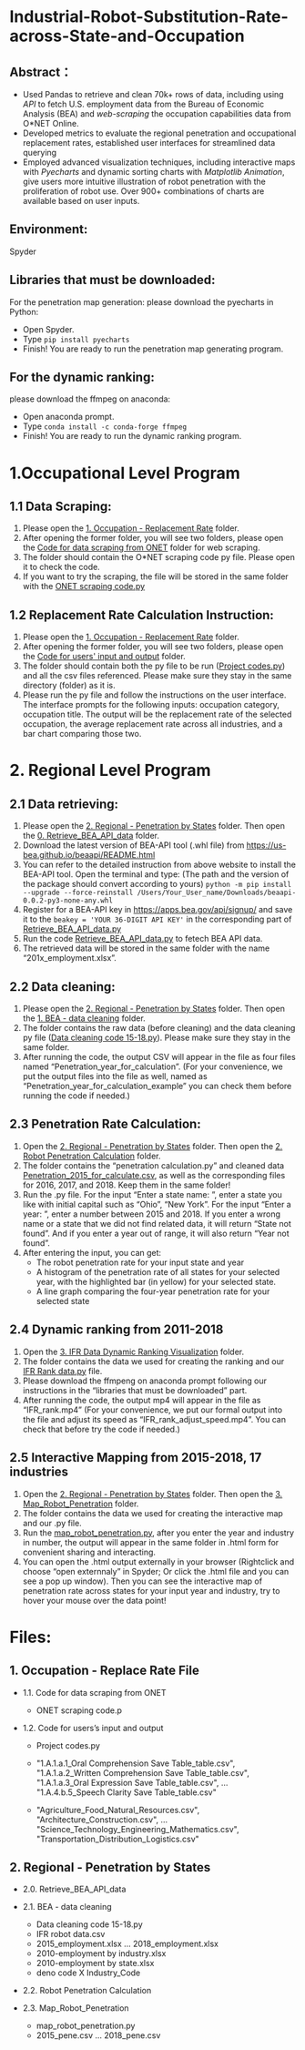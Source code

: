 # Industrial-Robot-Substitution-Rate-across-State-and-Occupation
## Abstract：
*  Used Pandas to retrieve and clean 70k+ rows of data, including using *API* to fetch U.S. employment data from the Bureau of Economic Analysis (BEA) and *web-scraping* the occupation capabilities data from O*NET Online.
*  Developed metrics to evaluate the regional penetration and occupational replacement rates, established user interfaces for streamlined data querying
*  Employed advanced visualization techniques, including interactive maps with *Pyecharts* and dynamic sorting charts with *Matplotlib Animation*, give users more intuitive illustration of robot penetration with the proliferation of robot use. Over 900+ combinations of charts are available based on user inputs.
   
## Environment: 
Spyder

## Libraries that must be downloaded: 
For the penetration map generation: 
please download the pyecharts in Python: 
* Open Spyder.
* Type `pip install pyecharts`
* Finish! You are ready to run the penetration map generating program.

## For the dynamic ranking: 
please download the ffmpeg on anaconda: 
* Open anaconda prompt.
* Type `conda install -c conda-forge ffmpeg`
* Finish! You are ready to run the dynamic ranking program.

# 1.Occupational Level Program
## 1.1 Data Scraping:
1. Please open the [1. Occupation - Replacement Rate](https://github.com/Michelle-Wang0/Industrial-Robot-Substitution-Rate-across-State-and-Occupation/tree/aa33a4895888e29dba20fbfd616337cb884a7d9e/1.%20Occupation%20-%20Replacement%20Rate) folder.
2. After opening the former folder, you will see two folders, please open the [Code for data scraping from ONET](https://github.com/Michelle-Wang0/Industrial-Robot-Substitution-Rate-across-State-and-Occupation/tree/main/1.%20Occupation%20-%20Replacement%20Rate/Code%20for%20data%20scraping%20from%20ONET) folder for web scraping.
3. The folder should contain the O*NET scraping code py file. Please open it to check the code.
4. If you want to try the scraping, the file will be stored in the same folder with the [ONET scraping code.py](https://github.com/Michelle-Wang0/Industrial-Robot-Substitution-Rate-across-State-and-Occupation/blob/83d469756ed09a3e32cac5774620862974986094/1.%20Occupation%20-%20Replacement%20Rate/Code%20for%20data%20scraping%20from%20ONET/ONET%20scraping%20code.py)

## 1.2 Replacement Rate Calculation Instruction:
1. Please open the [1. Occupation - Replacement Rate](https://github.com/Michelle-Wang0/Industrial-Robot-Substitution-Rate-across-State-and-Occupation/tree/aa33a4895888e29dba20fbfd616337cb884a7d9e/1.%20Occupation%20-%20Replacement%20Rate) folder.
2. After opening the former folder, you will see two folders, please open the [Code for users' input and output](https://github.com/Michelle-Wang0/Industrial-Robot-Substitution-Rate-across-State-and-Occupation/tree/main/1.%20Occupation%20-%20Replacement%20Rate/Code%20for%20users'%20input%20and%20output) folder.
3. The folder should contain both the py file to be run ([Project codes.py](https://github.com/Michelle-Wang0/Industrial-Robot-Substitution-Rate-across-State-and-Occupation/blob/83d469756ed09a3e32cac5774620862974986094/1.%20Occupation%20-%20Replacement%20Rate/Code%20for%20users'%20input%20and%20output/Project%20codes.py)) and all the csv files referenced. Please make sure they stay in the same directory (folder) as it is.
4. Please run the py file and follow the instructions on the user interface. The interface prompts for the following inputs: occupation category, occupation title. The output will be the replacement rate of the selected occupation, the average replacement rate across all industries, and a bar chart comparing those two. 


# 2. Regional Level Program
## 2.1 Data retrieving:
1. Please open the [2. Regional - Penetration by States](https://github.com/Michelle-Wang0/Industrial-Robot-Substitution-Rate-across-State-and-Occupation/tree/main/2.%20Regional%20-%20Penetration%20by%20States) folder. Then open the [0. Retrieve_BEA_API_data](https://github.com/Michelle-Wang0/Industrial-Robot-Substitution-Rate-across-State-and-Occupation/tree/main/2.%20Regional%20-%20Penetration%20by%20States/0.%20Retrieve_BEA_API_data) folder.
2. Download the latest version of BEA-API tool (.whl file) from https://us-bea.github.io/beaapi/README.html
3. You can refer to the detailed instruction from above website to install the BEA-API tool. Open the terminal and type: (The path and the version of the package should convert according to yours)
 `python -m pip install --upgrade --force-reinstall /Users/Your_User_name/Downloads/beaapi-0.0.2-py3-none-any.whl`
4. Register for a BEA-API key in https://apps.bea.gov/api/signup/ and save it to the `beakey = 'YOUR 36-DIGIT API KEY'` in the corresponding part of [Retrieve_BEA_API_data.py](https://github.com/Michelle-Wang0/Industrial-Robot-Substitution-Rate-across-State-and-Occupation/blob/83d469756ed09a3e32cac5774620862974986094/2.%20Regional%20-%20Penetration%20by%20States/0.%20Retrieve_BEA_API_data/Retrieve_BEA_API_data.py)
5. Run the code [Retrieve_BEA_API_data.py](https://github.com/Michelle-Wang0/Industrial-Robot-Substitution-Rate-across-State-and-Occupation/blob/83d469756ed09a3e32cac5774620862974986094/2.%20Regional%20-%20Penetration%20by%20States/0.%20Retrieve_BEA_API_data/Retrieve_BEA_API_data.py) to fetech BEA API data.
6. The retrieved data will be stored in the same folder with the name “201x_employment.xlsx”.

## 2.2 Data cleaning: 
1. Please open the [2. Regional - Penetration by States](https://github.com/Michelle-Wang0/Industrial-Robot-Substitution-Rate-across-State-and-Occupation/tree/main/2.%20Regional%20-%20Penetration%20by%20States) folder. Then open the [1. BEA - data cleaning](https://github.com/Michelle-Wang0/Industrial-Robot-Substitution-Rate-across-State-and-Occupation/tree/main/2.%20Regional%20-%20Penetration%20by%20States/1.%20BEA%20-%20data%20cleanning) folder.
2. The folder contains the raw data (before cleaning) and the data cleaning py file ([Data cleaning code 15-18.py](https://github.com/Michelle-Wang0/Industrial-Robot-Substitution-Rate-across-State-and-Occupation/blob/83d469756ed09a3e32cac5774620862974986094/2.%20Regional%20-%20Penetration%20by%20States/1.%20BEA%20-%20data%20cleanning/Data%20cleaning%20code%2015-18.py)). Please make sure they stay in the same folder.
3. After running the code, the output CSV will appear in the file as four files named “Penetration_year_for_calculation”. (For your convenience, we put the output files into the file as well, named as “Penetration_year_for_calculation_example” you can check them before running the code if needed.) 

## 2.3 Penetration Rate Calculation:
1. Open the [2. Regional - Penetration by States](https://github.com/Michelle-Wang0/Industrial-Robot-Substitution-Rate-across-State-and-Occupation/tree/main/2.%20Regional%20-%20Penetration%20by%20States) folder. Then open the [2. Robot Penetration Calculation](https://github.com/Michelle-Wang0/Industrial-Robot-Substitution-Rate-across-State-and-Occupation/tree/main/2.%20Regional%20-%20Penetration%20by%20States/2.%20Robot%20Penetration%20Calculation) folder.
2. The folder contains the “penetration calculation.py” and cleaned data [Penetration_2015_for_calculate.csv](https://github.com/Michelle-Wang0/Industrial-Robot-Substitution-Rate-across-State-and-Occupation/blob/83d469756ed09a3e32cac5774620862974986094/2.%20Regional%20-%20Penetration%20by%20States/2.%20Robot%20Penetration%20Calculation/penetration%20calulation.py), as well as the corresponding files for 2016, 2017, and 2018. Keep them in the same folder!
3. Run the .py file. For the input “Enter a state name: ”, enter a state you like with initial capital such as “Ohio”, “New York”. For the input “Enter a year: ”, enter a number between 2015 and 2018. If you enter a wrong name or a state that we did not find related data, it will return “State not found”. And if you enter a year out of range, it will also return “Year not found”.
4. After entering the input, you can get:
   * The robot penetration rate for your input state and year
   * A histogram of the penetration rate of all states for your selected year, with the highlighted bar (in yellow) for your selected state.
   * A line graph comparing the four-year penetration rate for your selected state

## 2.4 Dynamic ranking from 2011-2018
1. Open the [3. IFR Data Dynamic Ranking Visualization](https://github.com/Michelle-Wang0/Industrial-Robot-Substitution-Rate-across-State-and-Occupation/tree/main/3.%20IFR%20Data%20Dynamic%20Ranking%20Visualization) folder. 
2. The folder contains the data we used for creating the ranking and our [IFR Rank data.py](https://github.com/Michelle-Wang0/Industrial-Robot-Substitution-Rate-across-State-and-Occupation/blob/83d469756ed09a3e32cac5774620862974986094/3.%20IFR%20Data%20Dynamic%20Ranking%20Visualization/IFR%20Rank%20data.py) file.
3. Please download the ffmpeng on anaconda prompt following our instructions in the “libraries that must be downloaded” part.
4. After running the code, the output mp4 will appear in the file as “IFR_rank.mp4” (For your convenience, we put our formal output into the file and adjust its speed as “IFR_rank_adjust_speed.mp4”. You can check that before try the code if needed.)

## 2.5 Interactive Mapping from 2015-2018, 17 industries
1. Open the [2. Regional - Penetration by States](https://github.com/Michelle-Wang0/Industrial-Robot-Substitution-Rate-across-State-and-Occupation/tree/main/2.%20Regional%20-%20Penetration%20by%20States) folder. Then open the [3. Map_Robot_Penetration](https://github.com/Michelle-Wang0/Industrial-Robot-Substitution-Rate-across-State-and-Occupation/tree/main/3.%20IFR%20Data%20Dynamic%20Ranking%20Visualization) folder.
2. The folder contains the data we used for creating the interactive map and our .py file.
3. Run the [map_robot_penetration.py](https://github.com/Michelle-Wang0/Industrial-Robot-Substitution-Rate-across-State-and-Occupation/blob/main/2.%20Regional%20-%20Penetration%20by%20States/3.%20Map_Robot_Penetration/map_robot_penetration.py), after you enter the year and industry in number, the output will appear in the same folder in .html form for convenient sharing and interacting.
4. You can open the .html output externally in your browser (Rightclick and choose “open externnaly” in Spyder; Or click the .html file and you can see a pop up window). Then you can see the interactive map of penetration rate across states for your input year and industry, try to hover your mouse over the data point!

# Files:
## 1. Occupation - Replace Rate File
* 1.1. Code for data scraping from ONET
  * ONET scraping code.p

* 1.2. Code for users’s input and output
  * Project codes.py
  * "1.A.1.a.1_Oral Comprehension  Save Table_table.csv",
    "1.A.1.a.2_Written Comprehension  Save Table_table.csv",
    "1.A.1.a.3_Oral Expression  Save Table_table.csv",
     …
    "1.A.4.b.5_Speech Clarity  Save Table_table.csv"
   
  * "Agriculture_Food_Natural_Resources.csv",
    "Architecture_Construction.csv",
     …
    "Science_Technology_Engineering_Mathematics.csv",
    "Transportation_Distribution_Logistics.csv"

## 2. Regional - Penetration by States
* 2.0. Retrieve_BEA_API_data

* 2.1. BEA - data cleaning
  * Data cleaning code 15-18.py
  * IFR robot data.csv
  * 2015_employment.xlsx ... 2018_employment.xlsx
  * 2010-employment by industry.xlsx
  * 2010-employment by state.xlsx
  * deno code X Industry_Code

* 2.2. Robot Penetration Calculation

* 2.3. Map_Robot_Penetration
  * map_robot_penetration.py
  * 2015_pene.csv ... 2018_pene.csv
